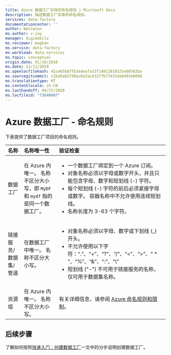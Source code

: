 ```yaml
---
title: Azure 数据工厂实体的命名规则 | Microsoft Docs
description: 描述数据工厂实体的命名规则。
services: data-factory
documentationcenter: ''
author: WenJason
ms.author: v-jay
manager: digimobile
ms.reviewer: maghan
ms.service: data-factory
ms.workload: data-services
ms.topic: conceptual
origin.date: 01/16/2018
ms.date: 11/11/2019
ms.openlocfilehash: 41ce65b87fb3edeafa33f14811018325e80562ba
ms.sourcegitcommit: c1ba5a62f30ac0a3acb337fb77431de6493e6096
ms.translationtype: HT
ms.contentlocale: zh-CN
ms.lasthandoff: 04/17/2020
ms.locfileid: "73648607"
---
```

# <a name="azure-data-factory---naming-rules"></a>Azure 数据工厂 - 命名规则
下表提供了数据工厂项目的命名规则。

| 名称 | 名称唯一性 | 验证检查 |
|:--- |:--- |:--- |
| 数据工厂 |在 Azure 内唯一。 名称不区分大小写，即 `MyDF` 和 `mydf` 指的是同一个数据工厂。 |<ul><li>一个数据工厂绑定到一个 Azure 订阅。</li><li>对象名称必须以字母或数字开头，并且只能包含字母、数字和短划线 (-) 字符。</li><li>每个短划线 (-) 字符的前后必须紧接字母或数字。 容器名称中不允许使用连续短划线。</li><li>名称长度为 3-63 个字符。</li></ul> |
| 链接服务/数据集/管道 |在数据工厂中唯一。 名称不区分大小写。 |<ul><li>对象名称必须以字母、数字或下划线 (_) 开头。</li><li>不允许使用以下字符：“.”、“+”、“?”、“/”、“<”、“>”、“ * ”、“%”、“&”、“:”、“\\”</li><li>短划线 ("-") 不可用于链接服务的名称，仅可用于数据集名称。</li></ul>  |
| 资源组 |在 Azure 内唯一。 名称不区分大小写。 | 有关详细信息，请参阅 [Azure 命名规则和限制](https://docs.microsoft.com/azure/cloud-adoption-framework/ready/azure-best-practices/naming-and-tagging#resource-naming)。 |

## <a name="next-steps"></a>后续步骤
了解如何按照[快速入门：创建数据工厂](quickstart-create-data-factory-powershell.md)一文中的分步说明创建数据工厂。 
